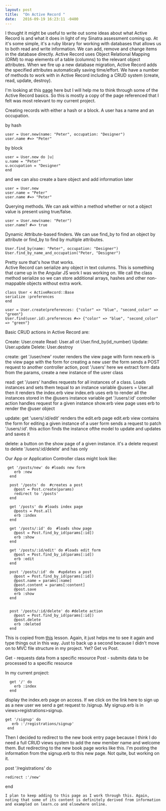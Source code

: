```yaml
---
layout: post
title:  "On Active Record "
date:   2016-09-19 16:23:11 -0400
---
```


I thought it might be useful to write out some ideas about what Active Record is and what it does in light of my Sinatra assessment coming up. At it's some simple, it's a ruby library for working with databases that allows us to both read and write information. We can add, remove and change items in the database directly. Active Record uses Object Relational Mapping (ORM) to map elements of a table (columns) to the relevant object attributes. When we fire up a new database migration, Active Record adds the specified attributes automatically saving time/effort. We have a number of methods to work with in Active Record including a CRUD system (create, read, update, destroy). 

I'm looking at this [page](http://api.rubyonrails.org/classes/ActiveRecord/Base.html) here but I will help me to think through some of the Active Record basics. So this is mostly a copy of the page referenced that I felt was most relevant to my current project.   

Creating records with either a hash or a block. A user has a name and an occupation. 

by hash 

```
user = User.new(name: "Peter", occupation: "Designer")
user.name #=> "Peter"
```

by block 

```
user = User.new do |u|
u.name = "Peter"
u.occupation = "Designer"
end 
```

and we can also create a bare object and add information later

```
user = User.new 
user.name = "Peter"
user.name #=> "Peter"
```


Querying methods. 
We can ask within a method whether or not a object value is present using true/false.  

```
user = User.new(name: "Peter")
user.name? #=> true
```


Dynamic Attribute-based finders. We can use find_by to find an object by attribute or find_by to find by multiple attributes.  
```
User.find_by(name: "Peter", occupation: "Designer")
User.find_by_name_and_occupation("Peter, "Designer")
```

Pretty sure that's how that works.   
Active Record can serialize any object in text columns. This is something that came up in the Angular JS work I was working on. We call the class method serialize so we can store additional arrays, hashes and other non-mappable objects without extra work.  

```
class User < ActiveRecord::Base
serialize :preferences 
end 

user = User.create(preferences: {"color" => "blue", "second_color" => "green"}
User.find(user.id).preferences #=> {"color" => "blue", "second_color" => "green"}
```


Basic CRUD actions in Active Record are:

Create: User.create 
Read: User.all ot User.find_by(id_number)
Update: User.update
Delete: User.destroy  

create: 
get '/user/new' router renders the view page with form 
new.erb is the view page with the form for creating a new user
the form sends a POST request to another controller action, post '/users'
here we extract form data from the params, create a new instance of the usrer class

read: 
get '/users' handles requests for all instances of a class. Loads instances and sets them tequal to an instance variable @users = User.all then it renders the index.erb view 
index.erb uses erb to render all the instances stored in the @users instance variable
get '/users/:id' controller action handles request for a given instance 
show.erb view page uses erb to render the @user object

update:
get 'users/:id/edit' renders the edit.erb page 
edit.erb view contains the form for editing a given instance of a user
form sends a request to patch '/users/:id'. this action finds the instance ofthe model to update and updates and saves it 

delete:
a button on the show page of a given instance. it's a delete request to delete '/users/:id/delete' and has only

Our App or Application Controller class might look like: 

```
 get '/posts/new' do #loads new form
    erb :new
  end

  post '/posts' do  #creates a post
    @post = Post.create(params)
    redirect to '/posts'
  end 

  get '/posts' do #loads index page
    @posts = Post.all
    erb :index
  end

  get '/posts/:id' do  #loads show page
    @post = Post.find_by_id(params[:id])
    erb :show
  end

  get '/posts/:id/edit' do #loads edit form
    @post = Post.find_by_id(params[:id])
    erb :edit
  end

  post '/posts/:id' do  #updates a post
    @post = Post.find_by_id(params[:id])
    @post.name = params[:name]
    @post.content = params[:content]
    @post.save
    erb :show
  end


  post '/posts/:id/delete' do #delete action
    @post = Post.find_by_id(params[:id])
    @post.delete
    erb :deleted
  end
```

This is copied from [this](https://learn.co/tracks/full-stack-web-development/sinatra/activerecord/sinatra-activerecord-crud) lesson. Again, it just helps me to see it again and type things out in this way. Just to back up a second because I didn't move on to MVC file structure in my project. Yet? Get vs Post. 

Get - requests data from a specific resource 
Post - submits data to be processed to a specific resource 

In my current project:

```
  get '/' do
    erb :index
  end
```
	
display the index.erb page on access. If we click on the link here to sign up as a new user we send a get request to /signup. My signup.erb is in views>registrations>signup.  

 ```
 get '/signup' do
    erb :'/registrations/signup'
  end
```
	
Then I decided to redirect to the new book entry page because I think I do need a full CRUD views system to add the new member name and welcome them. But redirecting to the new book page works like this. I'm posting the information from the signup.erb to this new page. Not quite, but working on it.  

  post '/registrations' do
    
    redirect :'/new'
  end
	
	I plan to keep adding to this page as I work through this. Again, noting that some of its content is definitely derived from information and exampled on learn.co and elsewhere online.  
	

	
	







